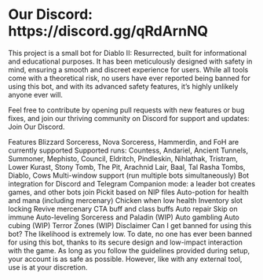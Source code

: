<h1>Our Discord: https://discord.gg/qRdArnNQ</h1>

This project is a small bot for Diablo II: Resurrected, built for informational and educational purposes. It has been meticulously designed with safety in mind, ensuring a smooth and discreet experience for users. While all tools come with a theoretical risk, no users have ever reported being banned for using this bot, and with its advanced safety features, it’s highly unlikely anyone ever will.

Feel free to contribute by opening pull requests with new features or bug fixes, and join our thriving community on Discord for support and updates: Join Our Discord.

Features
Blizzard Sorceress, Nova Sorceress, Hammerdin, and FoH are currently supported
Supported runs: Countess, Andariel, Ancient Tunnels, Summoner, Mephisto, Council, Eldritch, Pindleskin, Nihlathak, Tristram, Lower Kurast, Stony Tomb, The Pit, Arachnid Lair, Baal, Tal Rasha Tombs, Diablo, Cows
Multi-window support (run multiple bots simultaneously)
Bot integration for Discord and Telegram
Companion mode: a leader bot creates games, and other bots join
Pickit based on NIP files
Auto-potion for health and mana (including mercenary)
Chicken when low health
Inventory slot locking
Revive mercenary
CTA buff and class buffs
Auto repair
Skip on immune
Auto-leveling Sorceress and Paladin (WIP)
Auto gambling
Auto cubing (WIP)
Terror Zones (WIP)
Disclaimer
Can I get banned for using this bot?
The likelihood is extremely low. To date, no one has ever been banned for using this bot, thanks to its secure design and low-impact interaction with the game. As long as you follow the guidelines provided during setup, your account is as safe as possible. However, like with any external tool, use is at your discretion.
